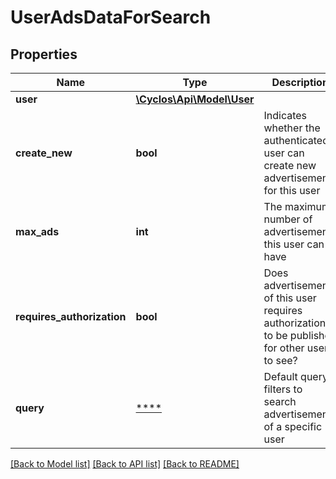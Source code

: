 # UserAdsDataForSearch

## Properties
Name | Type | Description | Notes
------------ | ------------- | ------------- | -------------
**user** | [**\Cyclos\Api\Model\User**](User.md) |  | [optional] 
**create_new** | **bool** | Indicates whether the authenticated user can create new advertisements for this user | [optional] 
**max_ads** | **int** | The maximum number of advertisements this user can have | [optional] 
**requires_authorization** | **bool** | Does advertisements of this user requires authorization to be published for other users to see? | [optional] 
**query** | [****](.md) | Default query filters to search advertisements of a specific user | [optional] 

[[Back to Model list]](../../README.md#documentation-for-models) [[Back to API list]](../../README.md#documentation-for-api-endpoints) [[Back to README]](../../README.md)

